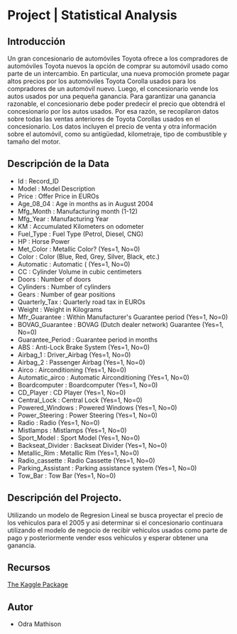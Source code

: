 
# Project | Statistical Analysis

## Introducción

Un gran concesionario de automóviles Toyota ofrece a los compradores de automóviles Toyota nuevos la opción de comprar su automóvil usado como parte de un intercambio. En particular, una nueva promoción promete pagar altos precios por los automóviles Toyota Corolla usados ​​para los compradores de un automóvil nuevo. Luego, el concesionario vende los autos usados ​​por una pequeña ganancia. Para garantizar una ganancia razonable, el concesionario debe poder predecir el precio que obtendrá el concesionario por los autos usados. Por esa razón, se recopilaron datos sobre todas las ventas anteriores de Toyota Corollas usados ​​en el concesionario. Los datos incluyen el precio de venta y otra información sobre el automóvil, como su antigüedad, kilometraje, tipo de combustible y tamaño del motor.

## Descripción de la Data

- Id : Record_ID
- Model : Model Description
- Price : Offer Price in EUROs
- Age_08_04 : Age in months as in August 2004
- Mfg_Month : Manufacturing month (1-12)
- Mfg_Year : Manufacturing Year
- KM : Accumulated Kilometers on odometer
- Fuel_Type : Fuel Type (Petrol, Diesel, CNG)
- HP : Horse Power
- Met_Color :  Metallic Color?  (Yes=1, No=0)
- Color : Color (Blue, Red, Grey, Silver, Black, etc.)
- Automatic : Automatic ( (Yes=1, No=0)
- CC : Cylinder Volume in cubic centimeters
- Doors : Number of doors
- Cylinders : Number of cylinders
- Gears : Number of gear positions
- Quarterly_Tax : Quarterly road tax in EUROs
- Weight : Weight in Kilograms
- Mfr_Guarantee : Within Manufacturer's Guarantee period  (Yes=1, No=0)
- BOVAG_Guarantee : BOVAG (Dutch dealer network) Guarantee  (Yes=1, No=0)
- Guarantee_Period : Guarantee period in months
- ABS : Anti-Lock Brake System (Yes=1, No=0)
- Airbag_1 : Driver_Airbag  (Yes=1, No=0)
- Airbag_2 : Passenger Airbag  (Yes=1, No=0)
- Airco : Airconditioning  (Yes=1, No=0)
- Automatic_airco : Automatic Airconditioning  (Yes=1, No=0)
- Boardcomputer : Boardcomputer  (Yes=1, No=0)
- CD_Player : CD Player  (Yes=1, No=0)
- Central_Lock : Central Lock  (Yes=1, No=0)
- Powered_Windows : Powered Windows  (Yes=1, No=0)
- Power_Steering : Power Steering  (Yes=1, No=0)
- Radio : Radio  (Yes=1, No=0)
- Mistlamps : Mistlamps  (Yes=1, No=0)
- Sport_Model : Sport Model  (Yes=1, No=0)
- Backseat_Divider : Backseat Divider  (Yes=1, No=0)
- Metallic_Rim : Metallic Rim  (Yes=1, No=0)
- Radio_cassette : Radio Cassette  (Yes=1, No=0)
- Parking_Assistant : Parking assistance system  (Yes=1, No=0)
- Tow_Bar : Tow Bar  (Yes=1, No=0)

## Descripción del Projecto.

Utilizando un modelo de Regresion Lineal se busca proyectar el precio de los vehiculos
para el 2005 y asi determinar si el concesionario continuara utilizando el modelo de negocio
de recibir vehiculos usados como parte de pago y posteriormente vender esos vehiculos y esperar obtener 
una ganancia.

## Recursos

[The Kaggle Package](https://www.kaggle.com/c/toyota-corolla/data)

## Autor

- Odra Mathison


